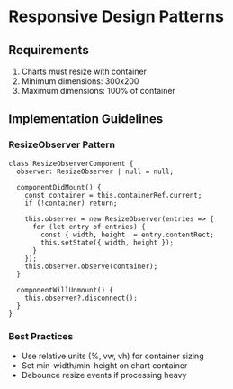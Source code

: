 # Responsive Design Patterns

## Requirements
1. Charts must resize with container
2. Minimum dimensions: 300x200
3. Maximum dimensions: 100% of container

## Implementation Guidelines

### ResizeObserver Pattern

```tsx
class ResizeObserverComponent {
  observer: ResizeObserver | null = null;

  componentDidMount() {
    const container = this.containerRef.current;
    if (!container) return;

    this.observer = new ResizeObserver(entries => {
      for (let entry of entries) {
        const { width, height  = entry.contentRect;
        this.setState({ width, height });
      }
    });
    this.observer.observe(container);
  }

  componentWillUnmount() {
    this.observer?.disconnect();
  }
}
```

### Best Practices
- Use relative units (%, vw, vh) for container sizing
- Set min-width/min-height on chart container
- Debounce resize events if processing heavy